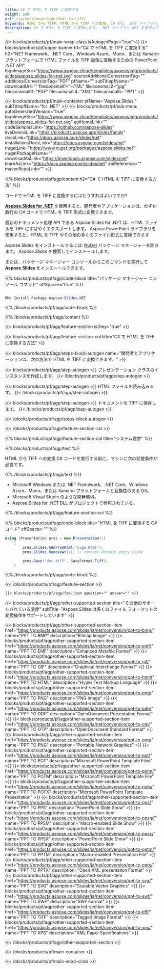```yaml
---
title: C# で HTML を TIFF に変換する
weight: 180
url: /ja/net/conversion/html-to-tiff/ 
keywords: HTML から TIFF, HTML から TIFF への変換, C# API, .NET ライブラリ, HTML, TIFF
description: C# で HTML を TIFF に変換します。 .NET ライブラリ API を使用して HTML ファイルを TIFF 画像に変換する
---
```


{{< blocks/products/pf/main-wrap-class isAutogenPage="true">}}
{{< blocks/products/pf/upper-banner h1="C# で HTML を TIFF に変換する" h2="NET Framework、.NET Core、Windows Azure、Mono、または Xamarin プラットフォームで HTML ファイルを TIFF 画像に変換するための PowerPoint .NET API" logoImageSrc="https://www.aspose.cloud/templates/aspose/img/products/slides/aspose_slides-for-net.svg" sourceAdditionalConversionTag="" additionalConversionTag="PDF" pfName="" subTitlepfName="" downloadUrl="" fileiconsmall1="HTML" fileiconsmall2="jpg" fileiconsmall3="PDF" fileiconsmall4="XML" fileiconsmall5="PPT" >}}

{{< blocks/products/pf/main-container pfName="Aspose.Slides " subTitlepfName="for .NET" >}}
{{< blocks/products/pf/sub-menu autoGeneratedVersion="true" logoImageSrc="https://www.aspose.cloud/templates/aspose/img/products/slides/aspose_slides-for-net.svg" apiHomeLink="" codeSamplesLink="https://github.com/aspose-slides" liveDemosLink="https://products.aspose.app/slides/family" docsLink="https://docs.aspose.com/slides/net" installationsDocsLink="https://docs.aspose.com/slides/net" nugetLink="https://www.nuget.org/packages/aspose.slides.net" nugetPackageName="" downloadAsLink="https://downloads.aspose.com/slides/net" learnAsLink="https://docs.aspose.com/slides/net" apiReference="" mavenRepoLink="" >}}


{{% blocks/products/pf/agp/content h2="C# で HTML を TIFF に変換する方法" %}}

コードで HTML を TIFF に変換するにはどうすればよいですか?

[**Aspose.Slides for .NET**](https://products.aspose.com/slides/ja/net/) を使用すると、開発者やアプリケーションは、わずか数行の C# コードで HTML を TIFF 形式に変換できます。

最新のドキュメント処理 API である Aspose.Slides for .NET は、HTML ファイルを TIFF にすばやくエクスポートします。 Aspose PowerPoint ライブラリを使用すると、HTML を TIFF やその他の多くのファイル形式に変換できます

Aspose.Slides をインストールするには: [NuGet](https://www.nuget.org/packages/aspose.slides.net) パッケージ マネージャーを開きます。 *Aspose.Slides* を検索してインストールします。
 
または、パッケージ マネージャー コンソールからこのコマンドを実行して **Aspose.Slides** をインストールできます。

{{% blocks/products/pf/agp/code-block title="パッケージ マネージャー コンソール コマンド" offSpacer="true" %}}

```cs

PM> Install-Package Aspose.Slides.NET

```

{{% /blocks/products/pf/agp/code-block %}}

{{% /blocks/products/pf/agp/content %}}

{{< blocks/products/pf/agp/feature-section isGrey="true" >}}


{{< blocks/products/pf/agp/feature-section-col title="C# で HTML を TIFF に変換する方法" >}}

{{< blocks/products/pf/agp/steps-block-autogen name="開発者とアプリケーションは、次の方法で HTML を TIFF に変換できます。" >}}

{{< blocks/products/pf/agp/step-autogen >}}
プレゼンテーション クラスのインスタンスを作成します。
{{< /blocks/products/pf/agp/step-autogen >}}

{{< blocks/products/pf/agp/step-autogen >}}
HTML ファイルを読み込みます。
{{< /blocks/products/pf/agp/step-autogen >}}

{{< blocks/products/pf/agp/step-autogen >}}
ドキュメントを TIFF に保存します。
{{< /blocks/products/pf/agp/step-autogen >}}

{{< /blocks/products/pf/agp/steps-block-autogen >}}

{{< /blocks/products/pf/agp/feature-section-col >}}

{{% blocks/products/pf/agp/feature-section-col title="システム要求" %}}

{{% blocks/products/pf/agp/text %}}

 HTML から TIFF への変換 C# コードを実行する前に、マシンに次の前提条件が必要です。

{{% /blocks/products/pf/agp/text %}}

- Microsoft Windows または .NET Framework、.NET Core、Windows Azure、Mono、または Xamarin プラットフォームと互換性のある OS。
- Microsoft Visual Studio のような開発環境。
- Aspose.Slides for .NET DLL がプロジェクトで参照されている。

{{% /blocks/products/pf/agp/feature-section-col %}}

{{% blocks/products/pf/agp/code-block title="HTML を TIFF に変換する C# コード" offSpacer="" %}}

```cs
using (Presentation pres = new Presentation())
    {
        pres.Slides.AddFromHtml("page.html");
        pres.Slides.RemoveAt(0); // removes default empty slide

        pres.Save("doc.tiff", SaveFormat.Tiff);
    }
```

{{% /blocks/products/pf/agp/code-block %}}

{{< /blocks/products/pf/agp/feature-section >}}

    {{< blocks/products/pf/agp/faq-item question="" answer="" >}}
 

<!-- aboutfile Starts -->

<!-- aboutfile Ends -->
    
{{< blocks/products/pf/agp/other-supported-section title="その他のサポートされている変換" subTitle="Aspose.Slides は多くのファイル フォーマットの変換操作をサポートしています" >}}

{{< blocks/products/pf/agp/other-supported-section-item href="https://products.aspose.com/slides/ja/net/conversion/ppt-to-bmp/" name="PPT TO BMP" description="Bitmap Image" >}}
{{< blocks/products/pf/agp/other-supported-section-item href="https://products.aspose.com/slides/ja/net/conversion/ppt-to-emf/" name="PPT TO EMF" description="Enhanced Metafile Format" >}}
{{< blocks/products/pf/agp/other-supported-section-item href="https://products.aspose.com/slides/ja/net/conversion/ppt-to-gif/" name="PPT TO GIF" description="Graphical Interchange Format" >}}
{{< blocks/products/pf/agp/other-supported-section-item href="https://products.aspose.com/slides/ja/net/conversion/ppt-to-html/" name="PPT TO HTML" description="Hyper Text Markup Language" >}}
{{< blocks/products/pf/agp/other-supported-section-item href="https://products.aspose.com/slides/ja/net/conversion/ppt-to-png/" name="PPT TO PNG" description="PNG Image" >}}
{{< blocks/products/pf/agp/other-supported-section-item href="https://products.aspose.com/slides/ja/net/conversion/ppt-to-odp/" name="PPT TO ODP" description="OpenDocument Presentation Format" >}}
{{< blocks/products/pf/agp/other-supported-section-item href="https://products.aspose.com/slides/ja/net/conversion/ppt-to-otp/" name="PPT TO OTP" description="OpenDocument Standard Format" >}}
{{< blocks/products/pf/agp/other-supported-section-item href="https://products.aspose.com/slides/ja/net/conversion/ppt-to-png/" name="PPT TO PNG" description="Portable Network Graphics" >}}
{{< blocks/products/pf/agp/other-supported-section-item href="https://products.aspose.com/slides/ja/net/conversion/ppt-to-pot/" name="PPT TO POT" description="Microsoft PowerPoint Template Files" >}}
{{< blocks/products/pf/agp/other-supported-section-item href="https://products.aspose.com/slides/ja/net/conversion/ppt-to-potm/" name="PPT TO POTM" description="Microsoft PowerPoint Template File" >}}
{{< blocks/products/pf/agp/other-supported-section-item href="https://products.aspose.com/slides/ja/net/conversion/ppt-to-potx/" name="PPT TO POTX" description="Microsoft PowerPoint Template Presentation" >}}
{{< blocks/products/pf/agp/other-supported-section-item href="https://products.aspose.com/slides/ja/net/conversion/ppt-to-pps/" name="PPT TO PPS" description="PowerPoint Slide Show" >}}
{{< blocks/products/pf/agp/other-supported-section-item href="https://products.aspose.com/slides/ja/net/conversion/ppt-to-ppsm/" name="PPT TO PPSM" description="Macro-enabled Slide Show" >}}
{{< blocks/products/pf/agp/other-supported-section-item href="https://products.aspose.com/slides/ja/net/conversion/ppt-to-ppsx/" name="PPT TO PPSX" description="PowerPoint Slide Show" >}}
{{< blocks/products/pf/agp/other-supported-section-item href="https://products.aspose.com/slides/ja/net/conversion/ppt-to-pptm/" name="PPT TO PPTM" description="Macro-enabled Presentation File" >}}
{{< blocks/products/pf/agp/other-supported-section-item href="https://products.aspose.com/slides/ja/net/conversion/ppt-to-pptx/" name="PPT TO PPTX" description="Open XML presentation Format" >}}
{{< blocks/products/pf/agp/other-supported-section-item href="https://products.aspose.com/slides/ja/net/conversion/ppt-to-svg/" name="PPT TO SVG" description="Scalable Vector Graphics" >}}
{{< blocks/products/pf/agp/other-supported-section-item href="https://products.aspose.com/slides/ja/net/conversion/ppt-to-swf/" name="PPT TO SWF" description="SWF Format" >}}
{{< blocks/products/pf/agp/other-supported-section-item href="https://products.aspose.com/slides/ja/net/conversion/ppt-to-tiff/" name="PPT TO TIFF" description="Tagged Image Format" >}}
{{< blocks/products/pf/agp/other-supported-section-item href="https://products.aspose.com/slides/ja/net/conversion/ppt-to-xps/" name="PPT TO XPS" description="XML Paper Specifications" >}}

{{< /blocks/products/pf/agp/other-supported-section >}}

{{< /blocks/products/pf/main-container >}}
    
{{< /blocks/products/pf/main-wrap-class >}}